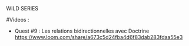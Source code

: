 WILD SERIES

#Videos : 

- Quest #9 : Les relations bidirectionnelles avec Doctrine 
https://www.loom.com/share/a673c5d24fba4d6f83dab283fdaa55e3


